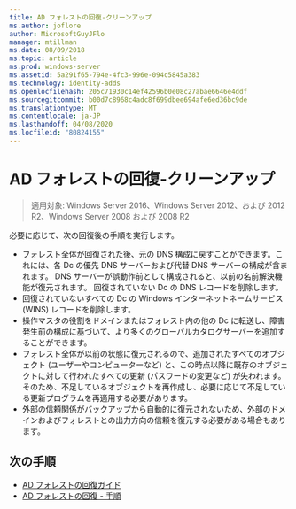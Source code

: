 ```yaml
---
title: AD フォレストの回復-クリーンアップ
ms.author: joflore
author: MicrosoftGuyJFlo
manager: mtillman
ms.date: 08/09/2018
ms.topic: article
ms.prod: windows-server
ms.assetid: 5a291f65-794e-4fc3-996e-094c5845a383
ms.technology: identity-adds
ms.openlocfilehash: 205c71930c14ef42596b0e08c27abae6646e4ddf
ms.sourcegitcommit: b00d7c8968c4adc8f699dbee694afe6ed36bc9de
ms.translationtype: MT
ms.contentlocale: ja-JP
ms.lasthandoff: 04/08/2020
ms.locfileid: "80824155"
---
```

# <a name="ad-forest-recovery---cleanup"></a>AD フォレストの回復-クリーンアップ

>適用対象: Windows Server 2016、Windows Server 2012、および 2012 R2、Windows Server 2008 および 2008 R2

 必要に応じて、次の回復後の手順を実行します。  
  
- フォレスト全体が回復された後、元の DNS 構成に戻すことができます。これには、各 Dc の優先 DNS サーバーおよび代替 DNS サーバーの構成が含まれます。 DNS サーバーが誤動作前として構成されると、以前の名前解決機能が復元されます。 回復されていない Dc の DNS レコードを削除します。  
- 回復されていないすべての Dc の Windows インターネットネームサービス (WINS) レコードを削除します。  
- 操作マスタの役割をドメインまたはフォレスト内の他の Dc に転送し、障害発生前の構成に基づいて、より多くのグローバルカタログサーバーを追加することができます。  
- フォレスト全体が以前の状態に復元されるので、追加されたすべてのオブジェクト (ユーザーやコンピューターなど) と、この時点以降に既存のオブジェクトに対して行われたすべての更新 (パスワードの変更など) が失われます。 そのため、不足しているオブジェクトを再作成し、必要に応じて不足している更新プログラムを再適用する必要があります。  
- 外部の信頼関係がバックアップから自動的に復元されないため、外部のドメインおよびフォレストとの出力方向の信頼を復元する必要がある場合もあります。

## <a name="next-steps"></a>次の手順

- [AD フォレストの回復ガイド](AD-Forest-Recovery-Guide.md)
- [AD フォレストの回復 - 手順](AD-Forest-Recovery-Procedures.md)  
